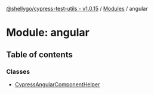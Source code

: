 [@shellygo/cypress-test-utils - v1.0.15](../README.md) / [Modules](../modules.md) / angular

# Module: angular

## Table of contents

### Classes

- [CypressAngularComponentHelper](../classes/angular.CypressAngularComponentHelper.md)
